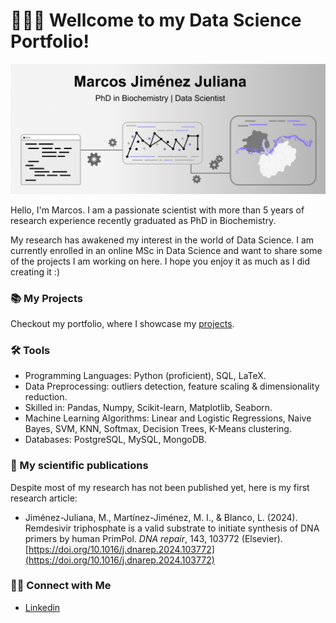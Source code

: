 # 🙋🏻‍♂️ Wellcome to my Data Science Portfolio! 

![Imagen](Images/banner.png)

Hello, I'm Marcos. I am a passionate scientist with more than 5 years of research experience recently graduated as PhD in Biochemistry. 

My research has awakened my interest in the world of Data Science. I am currently enrolled in an online MSc in Data Science and want to share some of the projects I am working on here. I hope you enjoy it as much as I did creating it :)

### 📚 My Projects

Checkout my portfolio, where I showcase my [projects](https://github.com/mjimenezj/Portfolio/blob/main/Projects/README.md).

### 🛠️ Tools

- Programming Languages: Python (proficient), SQL, LaTeX.
- Data Preprocessing: outliers detection, feature scaling & dimensionality reduction.
- Skilled in: Pandas, Numpy, Scikit-learn, Matplotlib, Seaborn.
- Machine Learning Algorithms: Linear and Logistic Regressions, Naive Bayes, SVM, KNN, Softmax, Decision Trees, K-Means clustering.
- Databases: PostgreSQL, MySQL, MongoDB.


### 🧬 My scientific publications

Despite most of my research has not been published yet, here is my first research article:

- Jiménez-Juliana, M., Martínez-Jiménez, M. I., & Blanco, L. (2024). Remdesivir triphosphate is a valid substrate to initiate synthesis of DNA primers by human PrimPol. *DNA repair*, 143, 103772 (Elsevier). [https://doi.org/10.1016/j.dnarep.2024.103772](https://doi.org/10.1016/j.dnarep.2024.103772)


### 👋🏻 Connect with Me

- [Linkedin](https://www.linkedin.com/in/marcos-jimenez-juliana/)

